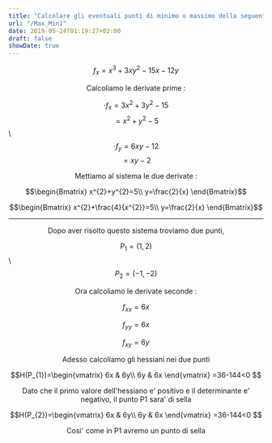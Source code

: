 ```yaml
---
title: "Calcolare gli eventuali punti di minimo o massimo della seguente funzione"
url: "/Max_Min1"
date: 2019-05-24T01:19:27+02:00
draft: false
showDate: true
---
```


$$f_{x}=x^3+3xy^2-15x-12y$$

<p align="center">Calcoliamo le derivate prime : </p>

   $$\cdot f_{x}=3x^{2}+3y^{2}-15$$
   $$=x^{2}+y^{2}-5$$\\
   $$\cdot f_{y}=6xy-12$$
   $$=xy-2$$
 
<p align="center">Mettiamo al sistema le due derivate : </p>

$$\begin{Bmatrix}
x^{2}+y^{2}=5\\
y=\frac{2}{x}
\end{Bmatrix}$$

$$\begin{Bmatrix}
x^{2}+\frac{4}{x^{2}}=5\\
y=\frac{2}{x}
\end{Bmatrix}$$
***

<p align="center">Dopo aver risolto questo sistema troviamo due punti,</p>

$$P_1=(1,2)$$\\
$$P_2=(-1,-2)$$

<p align="center">Ora calcoliamo le derivate seconde : </p>

$$f_{xx}=6x$$

$$f_{yy}=6x$$

$$f_{xy}=6y$$

<p align="center">Adesso calcoliamo gli hessiani nei due punti</p>

$$H(P_{1})=\begin{vmatrix}
6x & 6y\\
6y & 6x
\end{vmatrix}
=36-144<0
$$

<p align="center">Dato che il primo valore dell'hessiano e' positivo e il determinante e' negativo, il punto P1 sara' di sella</p>

$$H(P_{2})=\begin{vmatrix}
6x & 6y\\
6y & 6x
\end{vmatrix}
=36-144<0
$$

<p align="center">Cosi' come in P1 avremo un punto di sella</p>